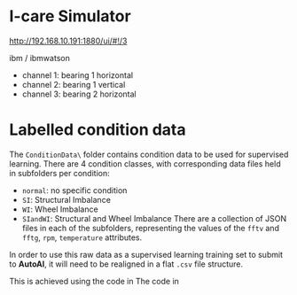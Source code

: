 # I-care Simulator

http://192.168.10.191:1880/ui/#!/3

ibm / ibmwatson

- channel 1: bearing 1 horizontal
- channel 2: bearing 1 vertical
- channel 3: bearing 2 horizontal

# Labelled condition data
The `ConditionData\` folder contains condition data to be used for supervised learning.
There are 4 condition classes, with corresponding data files held in subfolders per condition:
   * `normal`: no specific condition
   * `SI`: Structural Imbalance
   * `WI`: Wheel Imbalance
   * `SIandWI`: Structural and Wheel Imbalance
There are a collection of JSON files in each of the subfolders, representing the values of the `fftv` and `fftg`, `rpm`, `temperature` attributes.

In order to use this raw data as a supervised learning training set to submit to **AutoAI**, it will need to be realigned in a flat `.csv` file structure.

This is achieved using the code in 
The code in
